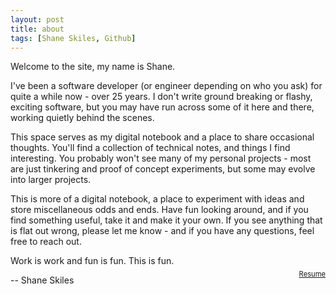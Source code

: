 ```yaml
---
layout: post
title: about
tags: [Shane Skiles, Github]
---
```


Welcome to the site, my name is Shane. 

I've been a software developer (or engineer depending on who you ask)
for quite a while now - over 25 years. 
I don't write ground breaking or flashy, exciting software, but you may 
have run across some of it here and there, working quietly behind the scenes.

This space serves as my digital notebook and a place to share occasional thoughts.
You'll find a collection of technical notes, and things I find interesting.
You probably won't see many of my personal projects - most are just tinkering and 
proof of concept experiments, but some may evolve into larger projects.

This is more of a digital notebook, a place to experiment with ideas and store 
miscellaneous odds and ends. Have fun looking around, and if you find something useful,
take it and make it your own. 
If you see anything that is flat out wrong, please let me know - 
and if you have any questions, feel free to reach out.

Work is work and fun is fun. This is fun.

<!--
Global Industry Classification Standard (GICS), are: 
Communication Services - Check - ISPs
Consumer Discretionary - Check - eCommerces, other retail
Consumer Staples - Never 
Energy - Check - Oil & Gas
Financials - Check - Subprime Credit
Health Care - Check - Telehealth, genetic testing
Industrials - Check - Construction / Maritime Exchange
Information Technology - Check - RealInsight/Hilton Financials
Materials - Never
Real Estate - Check - RealInsight
Utilities - Check - Electric Utilities
-->

-- Shane Skiles
<div style="font-size: 0.8em;text-align: right;margin-top: -3.5em;margin-bottom: -1em; display:block;">
<a href="https://docs.google.com/document/d/1flo61b0tF_vhoJR9NNA4ipICbEiRzAMwG_9zmi9ROIY/edit?tab=t.0">Resume</a> 
</div>